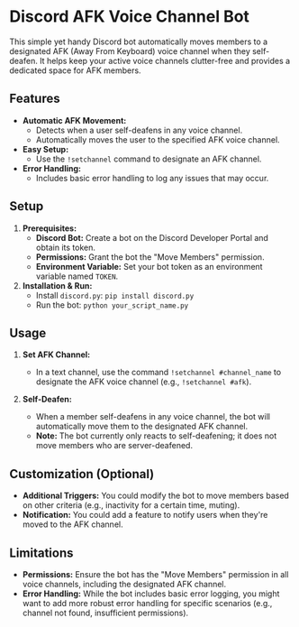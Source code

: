 # Discord AFK Voice Channel Bot

This simple yet handy Discord bot automatically moves members to a designated AFK (Away From Keyboard) voice channel when they self-deafen. It helps keep your active voice channels clutter-free and provides a dedicated space for AFK members.

## Features

* **Automatic AFK Movement:**
    - Detects when a user self-deafens in any voice channel.
    - Automatically moves the user to the specified AFK voice channel.
* **Easy Setup:** 
    - Use the `!setchannel` command to designate an AFK channel.
* **Error Handling:**
    - Includes basic error handling to log any issues that may occur.

## Setup

1. **Prerequisites:**
   - **Discord Bot:** Create a bot on the Discord Developer Portal and obtain its token.
   - **Permissions:** Grant the bot the "Move Members" permission.
   - **Environment Variable:** Set your bot token as an environment variable named `TOKEN`.
2. **Installation & Run:**
   - Install `discord.py`: `pip install discord.py`
   - Run the bot: `python your_script_name.py`

## Usage

1. **Set AFK Channel:**
   - In a text channel, use the command `!setchannel #channel_name` to designate the AFK voice channel (e.g., `!setchannel #afk`).

2. **Self-Deafen:**
   - When a member self-deafens in any voice channel, the bot will automatically move them to the designated AFK channel.
   - **Note:** The bot currently only reacts to self-deafening; it does not move members who are server-deafened.

## Customization (Optional)

* **Additional Triggers:** You could modify the bot to move members based on other criteria (e.g., inactivity for a certain time, muting).
* **Notification:** You could add a feature to notify users when they're moved to the AFK channel.

## Limitations

* **Permissions:** Ensure the bot has the "Move Members" permission in all voice channels, including the designated AFK channel.
* **Error Handling:** While the bot includes basic error logging, you might want to add more robust error handling for specific scenarios (e.g., channel not found, insufficient permissions).
